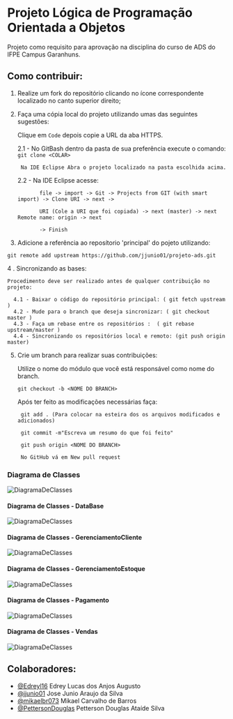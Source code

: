 # Projeto Lógica de Programação Orientada a Objetos

Projeto como requisito para aprovação na disciplina do curso de ADS do IFPE Campus Garanhuns.

## Como contribuir:

  1. Realize um fork do repositório clicando no ícone correspondente localizado no canto superior direito; 
  
  2. Faça uma cópia local do projeto utilizando umas das seguintes sugestões:
            
            
        Clique em `Code` depois copie a URL da aba HTTPS.
        
        2.1 - No GitBash dentro da pasta de sua preferência execute o comando: 
        `git clone <COLAR>`
        
          Na IDE Eclipse Abra o projeto localizado na pasta escolhida acima.
        
        2.2 - Na IDE Eclipse acesse:
          
          
                file -> import -> Git -> Projects from GIT (with smart import) -> Clone URI -> next -> 
                
                URI (Cole a URI que foi copiada) -> next (master) -> next Remote name: origin -> next
                
                -> Finish
                
                            
  3. Adicione a referência ao reposítorio 'principal' do pojeto utilizando:
  
    git remote add upstream https://github.com/jjunio01/projeto-ads.git
    
 4 . Sincronizando as bases:
 
    Procedimento deve ser realizado antes de qualquer contribuição no projeto:
      
      4.1 - Baixar o código do repositório principal: ( git fetch upstream )
      4.2 - Mude para o branch que deseja sincronizar: ( git checkout master )
      4.3 - Faça um rebase entre os repositórios :  ( git rebase upstream/master ) 
      4.4 - Sincronizando os repositórios local e remoto: (git push origin master)
      
      
5. Crie um branch para realizar suas contribuições:
      
      Utilize o nome do módulo que você está responsável como nome do branch.

    `git checkout -b <NOME DO BRANCH>`
  
      Após ter feito as modificações necessárias faça:
      
        git add . (Para colocar na esteira dos os arquivos modificados e adicionados)
      
        git commit -m"Escreva um resumo do que foi feito"
      
        git push origin <NOME DO BRANCH>
      
        No GitHub vá em New pull request


### Diagrama de Classes
  ![DiagramaDeClasses](docs/DiagramaDeClasses.png)
  
  #### Diagrama de Classes - DataBase
  ![DiagramaDeClasses](docs/DataBase.png)
  
  #### Diagrama de Classes - GerenciamentoCliente
  ![DiagramaDeClasses](docs/GerenciamentoCliente.png)
  
  #### Diagrama de Classes - GerenciamentoEstoque
  ![DiagramaDeClasses](docs/GerenciamentoEstoque.png)
  
  #### Diagrama de Classes - Pagamento
  ![DiagramaDeClasses](docs/Pagamento.png)
  
  #### Diagrama de Classes - Vendas
  ![DiagramaDeClasses](docs/Vendas.png)



## Colaboradores:
  - [@Edreyl16](https://github.com/Edreyl16) Edrey Lucas dos Anjos Augusto
  - [@jjunio01](https://github.com/jjunio01) Jose Junio Araujo da Silva  
  - [@mikaelbr073](https://github.com/Mikaelbr073) Mikael Carvalho de Barros
  - [@PettersonDouglas](https://github.com/PettersonDouglas) Petterson Douglas Ataíde Silva
